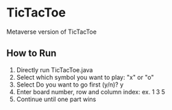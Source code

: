 # TicTacToe
Metaverse version of TicTacToe

## How to Run
1. Directly run TicTacToe.java
2. Select which symbol you want to play: "x" or "o"
3. Select Do you want to go first (y/n)? y
4. Enter board number, row and column index: ex. 1 3 5
5. Continue until one part wins
